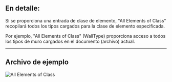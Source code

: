 ## En detalle:
Si se proporciona una entrada de clase de elemento, "All Elements of Class" recopilará todos los tipos cargados para la clase de elemento especificada.

Por ejemplo, "All Elements of Class" (WallType) proporciona acceso a todos los tipos de muro cargados en el documento (archivo) actual.
___
## Archivo de ejemplo

![All Elements of Class](./DSRevitNodesUI.ElementsOfType_img.jpg)
